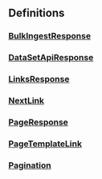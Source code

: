 
<a name="definitions"></a>
## Definitions

<a name="ref-bulkingestresponse"></a>
### [BulkIngestResponse](definitions/BulkIngestResponse.md#bulkingestresponse)

<a name="ref-datasetapiresponse"></a>
### [DataSetApiResponse](definitions/DataSetApiResponse.md#datasetapiresponse)

<a name="ref-linksresponse"></a>
### [LinksResponse](definitions/LinksResponse.md#linksresponse)

<a name="ref-nextlink"></a>
### [NextLink](definitions/NextLink.md#nextlink)

<a name="ref-pageresponse"></a>
### [PageResponse](definitions/PageResponse.md#pageresponse)

<a name="ref-pagetemplatelink"></a>
### [PageTemplateLink](definitions/PageTemplateLink.md#pagetemplatelink)

<a name="ref-pagination"></a>
### [Pagination](definitions/Pagination.md#pagination)



